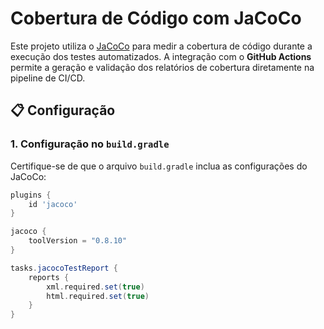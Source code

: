 # Cobertura de Código com JaCoCo

Este projeto utiliza o [JaCoCo](https://www.jacoco.org/jacoco/) para medir a cobertura de código durante a execução dos testes automatizados. A integração com o **GitHub Actions** permite a geração e validação dos relatórios de cobertura diretamente na pipeline de CI/CD.

## 📋 Configuração

### 1. Configuração no `build.gradle`

Certifique-se de que o arquivo `build.gradle` inclua as configurações do JaCoCo:

```groovy
plugins {
    id 'jacoco'
}

jacoco {
    toolVersion = "0.8.10"
}

tasks.jacocoTestReport {
    reports {
        xml.required.set(true)
        html.required.set(true)
    }
}
